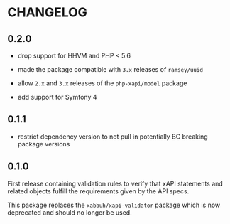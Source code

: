 CHANGELOG
=========

0.2.0
-----

* drop support for HHVM and PHP < 5.6

* made the package compatible with `3.x` releases of `ramsey/uuid`

* allow `2.x` and `3.x` releases of the `php-xapi/model` package

* add support for Symfony 4

0.1.1
-----

* restrict dependency version to not pull in potentially BC breaking package
  versions

0.1.0
-----

First release containing validation rules to verify that xAPI statements and
related objects fulfill the requirements given by the API specs.

This package replaces the `xabbuh/xapi-validator` package which is now
deprecated and should no longer be used.
